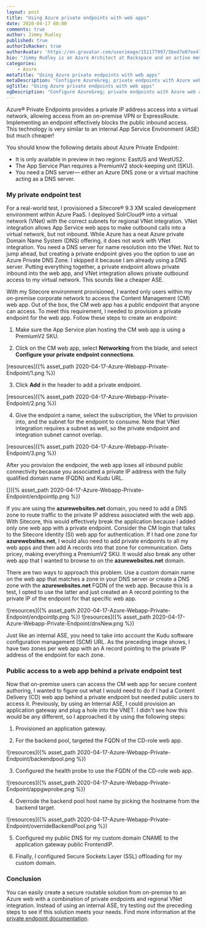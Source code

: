 ```yaml
---
layout: post
title: "Using Azure private endpoints with web apps"
date: 2020-04-17 00:00
comments: true
author: Jimmy Rudley
published: true
authorIsRacker: true
authorAvatar: 'https://en.gravatar.com/userimage/151177997/5bed7e07ee47533cbd34b951d463bcb7.jpg'
bio: "Jimmy Rudley is an Azure Architect at Rackspace and an active member of the Azure community. He focuses on solving large and complex architecture and automation problems within Azure."
categories:
    - Azure
metaTitle: "Using Azure private endpoints with web apps"
metaDescription: "Configure Azure&reg; private endpoints with Azure web apps."
ogTitle: "Using Azure private endpoints with web apps"
ogDescription: "Configure Azure&reg; private endpoints with Azure web apps."
---
```


Azure&reg; Private Endpoints provides a private IP address access into a virtual network, allowing access
from an on-premise VPN or ExpressRoute. Implementing an endpoint effectively blocks the public inbound access.
This technology is very similar to an internal App Service Environment (ASE) but much cheaper!

<!-- more -->

You should know the following details about Azure Private Endpoint:

- It is only available in preview in two regions: EastUS and WestUS2.
- The App Service Plan requires a PremiumV2 stock-keeping unit (SKU).
- You need a DNS server&mdash; either an Azure DNS zone or a virtual machine acting as a DNS server.

### My private endpoint test

For a real-world test, I provisioned a Sitecore&reg; 9.3 XM scaled development environment within Azure
PaaS. I deployed SolrCloud&reg; into a virtual network (VNet) with the correct subnets for regional VNet
integration. VNet integration allows App Service web apps to make outbound calls into a virtual network,
but not inbound. While Azure has a neat Azure private Domain Name System (DNS) offering, it does not work
with VNet integration. You need a DNS server for name resolution into the VNet. Not to jump ahead, but
creating a private endpoint gives you the option to use an Azure Private DNS Zone. I skipped it because I am
already using a DNS server. Putting everything together, a private endpoint allows private inbound into the
web app, and VNet integration allows private outbound access to my virtual network. This sounds like a cheaper
ASE.

With my Sitecore environment provisioned, I wanted only users within my on-premise corporate network to access
the Content Management (CM) web app. Out of the box, the CM web app has a public endpoint that anyone can access.
To meet this requirement, I needed to provision a private endpoint for the web app. Follow these steps to create
an endpoint:

1. Make sure the App Service plan hosting the CM web app is using a PremiumV2 SKU.

2. Click on the CM web app, select **Networking** from the blade, and select **Configure your private endpoint connections**.

[resources]({% asset_path 2020-04-17-Azure-Webapp-Private-Endpoint/1.png %})

3. Click **Add** in the header to add a private endpoint.

[resources]({% asset_path 2020-04-17-Azure-Webapp-Private-Endpoint/2.png %})

4. Give the endpoint a name, select the subscription, the VNet to provision into, and the subnet for the
endpoint to consume. Note that VNet integration requires a subnet as well, so the private endpoint and integration
subnet cannot overlap.

[resources]({% asset_path 2020-04-17-Azure-Webapp-Private-Endpoint/3.png %})

After you provision the endpoint, the web app loses all inbound public connectivity because you associated a
private IP address with the fully qualified domain name (FQDN) and Kudu URL. 
    
[]({% asset_path 2020-04-17-Azure-Webapp-Private-Endpoint/endpointIp.png %})
    
If you are using the **azurewebsites.net** domain, you need to add a DNS zone to route traffic to the private
IP address associated with the web app. With Sitecore, this would effectively break the application because I
added only one web app with a private endpoint. Consider the CM login that talks to the Sitecore Identity (SI)
web app for authentication. If I had one zone for **azurewebsites.net**, I would also need to add private endpoints
to all my web apps and then add A records into that zone for communication. Gets pricey, making everything a
PremiumV2 SKU. It would also break any other web app that I wanted to browse to on the **azurewebsites.net**
domain. 

There are two ways to approach this problem. Use a custom domain name on the web app that matches a zone in your
DNS server or create a DNS zone with the **azurewebsites.net** FQDN of the web app. Because this is a test, I
opted to use the latter and just created an A record pointing to the private IP of the endpoint for that specific
web app. 

![resources]({% asset_path 2020-04-17-Azure-Webapp-Private-Endpoint/endpointIp.png %})
![resources]({% asset_path 2020-04-17-Azure-Webapp-Private-Endpoint/dnsNew.png %})
    
Just like an internal ASE, you need to take into account the Kudu software configuration management (SCM) URL.
As the preceding image shows, I have two zones per web app with an A record pointing to the private IP address
of the endpoint for each zone. 

### Public access to a web app behind a private endpoint test

Now that on-premise users can access the CM web app for secure content authoring, I wanted to figure out what I
would need to do if I had a Content Delivery (CD) web app behind a private endpoint but needed public users to
access it. Previously, by using an Internal ASE, I could provision an application gateway and plug a hole into the
VNET. I didn't see how this would be any different, so I approached it by using the following steps:

1. Provisioned an application gateway.

2. For the backend pool, targeted the FQDN of the CD-role web app.

![resources]({% asset_path 2020-04-17-Azure-Webapp-Private-Endpoint/backendpool.png %})

3. Configured the health probe to use the FQDN of the CD-role web app.

![resources]({% asset_path 2020-04-17-Azure-Webapp-Private-Endpoint/appgwprobe.png %})

4. Overrode the backend pool host name by picking the hostname from the backend target.

![resources]({% asset_path 2020-04-17-Azure-Webapp-Private-Endpoint/overrideBackendPool.png %})

5. Configured my public DNS for my custom domain CNAME to the application gateway public FrontendIP.

6. Finally, I configured Secure Sockets Layer (SSL) offloading for my custom domain.

### Conclusion

You can easily create a secure routable solution from on-premise to an Azure web with a combination of private
endpoints and regional VNet integration. Instead of using an internal ASE, try testing out the preceding steps
to see if this solution meets your needs. Find more information at the
[private endpoint documentation](https://docs.microsoft.com/en-us/azure/private-link/create-private-endpoint-webapp-portal).
   

